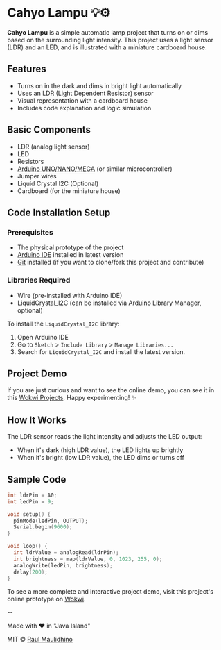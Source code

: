 # Cahyo Lampu 💡⚙️

**Cahyo Lampu** is a simple automatic lamp project that turns on or dims based on the surrounding light intensity. This project uses a light sensor (LDR) and an LED, and is illustrated with a miniature cardboard house.

## Features
- Turns on in the dark and dims in bright light automatically
- Uses an LDR (Light Dependent Resistor) sensor
- Visual representation with a cardboard house
- Includes code explanation and logic simulation

## Basic Components
- LDR (analog light sensor)
- LED
- Resistors
- [Arduino UNO/NANO/MEGA](https://www.arduino.cc/) (or similar microcontroller)
- Jumper wires
- Liquid Crystal I2C (Optional)
- Cardboard (for the miniature house)

## Code Installation Setup

### Prerequisites
- The physical prototype of the project
- [Arduino IDE](https://www.arduino.cc/en/software/) installed in latest version
- [Git](https://git-scm.com/downloads) installed (if you want to clone/fork this project and contribute)

### Libraries Required
- Wire (pre-installed with Arduino IDE)
- LiquidCrystal_I2C (can be installed via Arduino Library Manager, optional)

To install the `LiquidCrystal_I2C` library:
1. Open Arduino IDE
2. Go to `Sketch` > `Include Library` > `Manage Libraries...`
3. Search for `LiquidCrystal_I2C` and install the latest version.


## Project Demo
If you are just curious and want to see the online demo, you can see it in this [Wokwi Projects](https://wokwi.com/projects/415244886912403457). Happy experimenting! ✨

## How It Works
The LDR sensor reads the light intensity and adjusts the LED output:
- When it's dark (high LDR value), the LED lights up brightly
- When it's bright (low LDR value), the LED dims or turns off

## Sample Code
```cpp
int ldrPin = A0;
int ledPin = 9;

void setup() {
  pinMode(ledPin, OUTPUT);
  Serial.begin(9600);
}

void loop() {
  int ldrValue = analogRead(ldrPin);
  int brightness = map(ldrValue, 0, 1023, 255, 0); 
  analogWrite(ledPin, brightness);
  delay(200);
}
```


To see a more complete and interactive project demo, visit this project's online prototype on [Wokwi](https://wokwi.com/projects/415244886912403457).


--


Made with ❤️ in "Java Island"


MIT © [Raul Maulidhino](https://rauldev.my.id)
